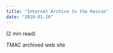 ```yaml
---
title: "Internet Archive to the Rescue"
date: "2018-01-28"
---
```


(2 min read)

TMAC archived web site
